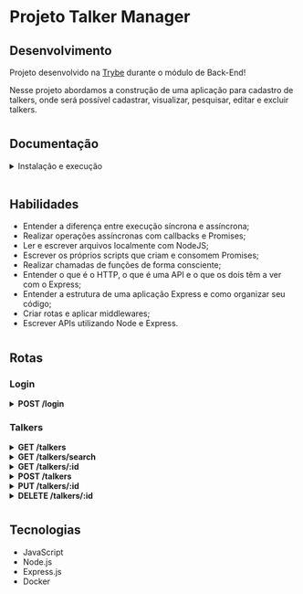 # Projeto Talker Manager

## Desenvolvimento

Projeto desenvolvido na <a href="https://betrybe.com/" target="_blank">Trybe</a> durante o módulo de Back-End!

Nesse projeto abordamos a construção de uma aplicação para cadastro de talkers, onde será possível cadastrar, visualizar, pesquisar, editar e excluir talkers.

#

## Documentação

<details>
<summary>Instalação e execução</summary>
    <br />
  
Clone o repositório:

```
git clone git@github.com:emilylmenezes/Project-Talker-Manager.git
```

<details>
  <summary><strong>🐋 Rodando no Docker vs Localmente</strong></summary>
  
  ## Com Docker
 
  > Rode o serviço `node` com o comando `docker-compose up -d`.
  - Esse serviço irá inicializar um container chamado `talker_manager`.
  - A partir daqui você pode rodar o container via CLI ou abri-lo no VS Code.
> Use o comando `docker exec -it talker_manager bash`.
- Ele te dará acesso ao terminal interativo do container criado pelo compose, que está rodando em segundo plano.

> Instale as dependências [**Caso existam**] com `npm install`
> Execute a aplicação com `npm start` ou `npm run dev`
:eyes: **De olho na dica:**

A extensão `Remote - Containers` do VS Code (que estará na seção de extensões recomendadas do programa) é indicada para que você possa desenvolver sua aplicação no container Docker direto no VS Code, como você faz com seus arquivos locais.

---

## Sem Docker

> :information_source: Instale as dependências [**Caso existam**] com `npm install`
- **:warning: Atenção:** Não rode o comando npm audit fix! Ele atualiza várias dependências do projeto, e essa atualização gera conflitos com o avaliador.

- **✨ Dica:** Para rodar o projeto desta forma, obrigatoriamente você deve ter o `node` instalado em seu computador.
- **✨ Dica:** O avaliador espera que a versão do `node` utilizada seja a 16.

  <br/>
</details>
</details>
  <br />

## Habilidades

- Entender a diferença entre execução síncrona e assíncrona;
- Realizar operações assíncronas com callbacks e Promises;
- Ler e escrever arquivos localmente com NodeJS;
- Escrever os próprios scripts que criam e consomem Promises;
- Realizar chamadas de funções de forma consciente;
- Entender o que é o HTTP, o que é uma API e o que os dois têm a ver com o Express;
- Entender a estrutura de uma aplicação Express e como organizar seu código;
- Criar rotas e aplicar middlewares;
- Escrever APIs utilizando Node e Express.

#

## Rotas

### Login

<details>
  <summary><strong>POST /login</strong></summary>
  </br>
  • Se o login for feito com sucesso retorna um token para o usuário.
</details>

### Talkers

<details>
  <summary><strong>GET /talkers</strong></summary>
  </br>
  • Traz todos os talkers (palestrantes) do banco de dados.
  </br>
</details>

<details>
  <summary><strong>GET /talkers/search</strong></summary>
  </br>
  • Busca talkers pelo nome através da query "q".
  </br>
</details>

<details>
  <summary><strong>GET /talkers/:id</strong></summary>
  </br>
  • Traz um talker por id do banco de dados.
  </br>
</details>

<details>
  <summary><strong>POST /talkers</strong></summary>
  </br>
  • Cadastra um novo talker (pessoa palestrante).
  </br>
  • Valida o token - req.authorization.
</details>

<details>
  <summary><strong>PUT /talkers/:id</strong></summary>
  </br>
  • Atualiza um talker por ID.
  </br>
  • Valida o token - req.authorization.
</details>

<details>
  <summary><strong>DELETE /talkers/:id</strong></summary>
   </br>
  • Deleta um talker por id do banco de dados.
  </br>
  • Valida o token - req.authorization.
</details>

#

## Tecnologias

- JavaScript
- Node.js
- Express.js
- Docker
